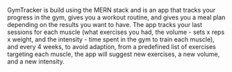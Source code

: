 GymTracker is build using the MERN stack and is an app that tracks your progress in the gym, gives you a workout routine, and gives you a meal plan depending on the results you want to have.
The app tracks your last sessions for each muscle (what exercises you had, the volume - sets x reps x weight, and the intensity - time spent in the gym to train each muscle), and every 4 weeks, to avoid adaption, from a predefined list of exercises targeting each muscle, the app will suggest new exercises, a new volume, and a new intensity.
